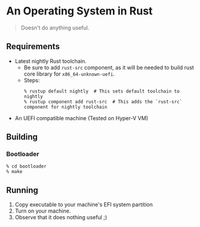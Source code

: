 # An Operating System in Rust
> Doesn't do anything useful.

## Requirements
- Latest nightly Rust toolchain.
    - Be sure to add `rust-src` component, as it will be needed to build rust core library for `x86_64-unknown-uefi`.
    - Steps:
      ```console
      % rustup default nightly  # This sets default toolchain to nightly
      % rustup component add rust-src  # This adds the `rust-src` component for nightly toolchain
      ```
- An UEFI compatible machine (Tested on Hyper-V VM)

## Building
### Bootloader
```console
% cd bootloader
% make
```

## Running
1. Copy executable to your machine's EFI system partition
1. Turn on your machine.
1. Observe that it does nothing useful ;)
